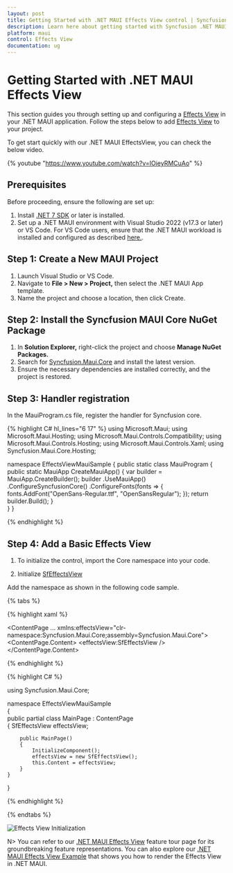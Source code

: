 ```yaml
---
layout: post
title: Getting Started with .NET MAUI Effects View control | Syncfusion
description: Learn here about getting started with Syncfusion .NET MAUI Effects View (SfEffectsView) control, its elements and more.
platform: maui
control: Effects View
documentation: ug
---
```


# Getting Started with .NET MAUI Effects View
This section guides you through setting up and configuring a
[Effects View](https://help.syncfusion.com/cr/maui/Syncfusion.Maui.Core.SfEffectsView.html?tabs=tabid-1)
in your .NET MAUI application. Follow the steps below to add [Effects View](https://help.syncfusion.com/cr/maui/Syncfusion.Maui.Core.SfEffectsView.html?tabs=tabid-1)
to your project.

To get start quickly with our .NET MAUI EffectsView, you can check the below video.

{% youtube "https://www.youtube.com/watch?v=IOieyRMCuAo" %}

## Prerequisites
Before proceeding, ensure the following are set up:

1. Install [.NET 7 SDK](https://dotnet.microsoft.com/en-us/download/dotnet/7.0) or later is installed.
2. Set up a .NET MAUI environment with Visual Studio 2022 (v17.3 or later) or VS Code. For VS Code users, ensure that the .NET MAUI workload is installed and configured as described [here.](https://learn.microsoft.com/en-us/dotnet/maui/get-started/installation?view=net-maui-8.0&tabs=visual-studio-code).

## Step 1: Create a New MAUI Project

1. Launch Visual Studio or VS Code.
2. Navigate to **File > New > Project,** then select the .NET MAUI App template.
3. Name the project and choose a location, then click Create.

## Step 2: Install the Syncfusion MAUI Core NuGet Package

1.  In **Solution Explorer,** right-click the project and choose **Manage NuGet Packages.**
2.  Search for [Syncfusion.Maui.Core](https://www.nuget.org/packages/Syncfusion.Maui.Core/) and install the latest version.
3.  Ensure the necessary dependencies are installed correctly, and the project is restored.

## Step 3: Handler registration 

 In the MauiProgram.cs file, register the handler for Syncfusion core.

{% highlight C# hl_lines="6 17" %}
using Microsoft.Maui;
using Microsoft.Maui.Hosting;
using Microsoft.Maui.Controls.Compatibility;
using Microsoft.Maui.Controls.Hosting;
using Microsoft.Maui.Controls.Xaml;
using Syncfusion.Maui.Core.Hosting;

namespace EffectsViewMauiSample
{
  public static class MauiProgram
  {
	public static MauiApp CreateMauiApp()
	{
		var builder = MauiApp.CreateBuilder();
		builder
		.UseMauiApp<App>()
		.ConfigureSyncfusionCore()
		.ConfigureFonts(fonts =>
		{
			fonts.AddFont("OpenSans-Regular.ttf", "OpenSansRegular");
		});
		return builder.Build();
	}  
  }
}     

{% endhighlight %} 

## Step 4: Add a Basic Effects View

1. To initialize the control, import the Core namespace into your code.

2. Initialize [SfEffectsView](https://help.syncfusion.com/cr/maui/Syncfusion.Maui.Core.SfEffectsView.html?tabs=tabid-1)

Add the namespace as shown in the following code sample.

{% tabs %}

{% highlight xaml %}

<ContentPage 
            ...
            xmlns:effectsView="clr-namespace:Syncfusion.Maui.Core;assembly=Syncfusion.Maui.Core">
    <ContentPage.Content> 
	 	<effectsView:SfEffectsView /> 
	</ContentPage.Content> 
</ContentPage>
	
{% endhighlight %}

{% highlight C# %}

using Syncfusion.Maui.Core;

namespace EffectsViewMauiSample   
{  
	public partial class MainPage : ContentPage                  
	{ 
	    SfEffectsView effectsView;

		public MainPage()   
		{   
			InitializeComponent();       
			effectsView = new SfEffectsView(); 
			this.Content = effectsView;  
		}  
	}  
}  

{% endhighlight %}

{% endtabs %}

![Effects View Initialization](Getting-Started_images/RippleEffect.gif)

N> You can refer to our [.NET MAUI Effects View](https://www.syncfusion.com/maui-controls/maui-effects-view) feature tour page for its groundbreaking feature representations. You can also explore our [.NET MAUI Effects View Example](https://github.com/syncfusion/maui-demos/tree/master/MAUI/EffectsView) that shows you how to render the Effects View in .NET MAUI.